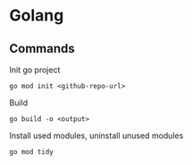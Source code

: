 # Golang

## Commands

Init go project

```
go mod init <github-repo-url>
```

Build

```
go build -o <output>
```

Install used modules, uninstall unused modules

```
go mod tidy
```
